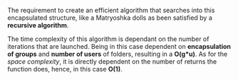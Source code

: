The requirement to create an efficient algorithm that searches into this encapsulated structure, like a
Matryoshka dolls as been satisfied by a __recursive algorithm__. 

The time complexity of this algorithm is dependant on the number of iterations that are launched. Being in this case
dependent on __encapsulation of groups__ and __number of users__ of folders, resulting in a __O(g*u)__. As for the 
_space complexity_, it is directly dependent on the number of returns the function does, hence, in this case __O(1)__.
